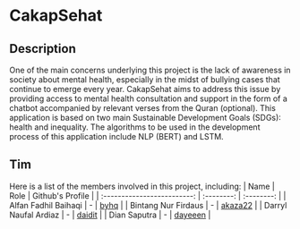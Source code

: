 # CakapSehat

## Description
One of the main concerns underlying this project is the lack of awareness in society about mental health, especially in the midst of bullying cases that continue to emerge every year. CakapSehat aims to address this issue by providing access to mental health consultation and support in the form of a chatbot accompanied by relevant verses from the Quran (optional). This application is based on two main Sustainable Development Goals (SDGs): health and inequality. The algorithms to be used in the development process of this application include NLP (BERT) and LSTM.

## Tim
Here is a list of the members involved in this project, including:
|            Name           | Role | Github's Profile |
| :-------------------------: | :--------: | :--------: |
|        Alfan Fadhil Baihaqi        | - | [byhq](https://github.com/byhq) |
|        Bintang Nur Firdaus         | - | [akaza22](https://github.com/akaza22) |
|        Darryl Naufal Ardiaz        | - | [daidit](https://github.com/daidit) |
|        Dian Saputra                | - | [dayeeen](https://github.com/dayeeen) |

